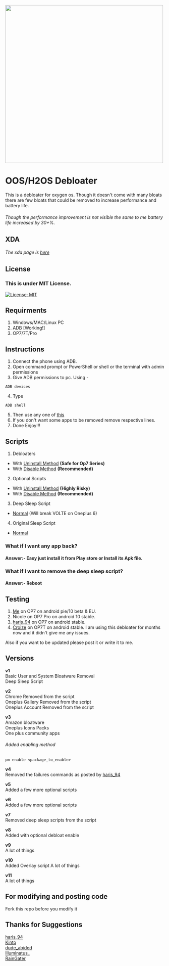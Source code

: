 <img src="https://github.com/DevilDipan/adbdebloater_opseries/blob/master/logo.jpg" width="500" /><br>
# OOS/H2OS Debloater
This is a debloater for oxygen os. Though it doesn't come with many bloats there are few bloats that could be removed to increase performance and battery life.

###### Though the performance improvement is not visible the same to me battery life increased by 30+%.

## XDA
###### The xda page is [here](https://forum.xda-developers.com/oneplus-7/how-to/debloat-oxygen-os-debloater-t4009133)

## License
### This is under MIT License.
[![License: MIT](https://img.shields.io/badge/License-MIT-yellow.svg)](https://github.com/DevilDipan/Wiki-Bot/blob/master/LICENSE)

## Requirments
1. Windows/MAC/Linux PC
2. ADB [Working!]
3. OP7/7T/Pro

## Instructions
1. Connect the phone using ADB.
2. Open command prompt or PowerShell or shell or the terminal with admin permissions
3. Give ADB permissions to pc. Using -
```shell
ADB devices
```
4. Type
```shell
ADB shell
```
5. Then use any one of [this](https://github.com/DevilDipan/adbdebloater_opseries/releases)
6. If you don't want some apps to be removed remove respective lines.
7. Done Enjoy!!!

## Scripts
1. Debloaters
* With [Uninstall Method](https://github.com/DevilDipan/adbdebloater_opseries/blob/master/debloater.txt) **(Safe for Op7 Series)**
* With [Disable Method](https://github.com/DevilDipan/adbdebloater_opseries/blob/master/debloater_enable.txt) **(Recommended)**
2. Optional Scripts
* With [Uninstall Method](https://github.com/DevilDipan/adbdebloater_opseries/blob/master/optional_debloats.txt) **(Highly Risky)**
* With [Disable Method](https://github.com/DevilDipan/adbdebloater_opseries/blob/master/optional_debloatsenable.txt) **(Recommended)**
3. Deep Sleep Script
* [Normal](https://github.com/DevilDipan/adbdebloater_opseries/blob/master/deepsleepscript.txt) (Will break VOLTE on Oneplus 6)
4. Original Sleep Script
* [Normal](https://github.com/DevilDipan/adbdebloater_opseries/blob/master/originalsleepscript.txt)
 
### What if I want any app back?
#### **Answer**:- Easy just install it from Play store or Install its Apk file.
 
### What if I want to remove the deep sleep script?
#### **Answer**:- Reboot

## Testing
1. [Me](https://forum.xda-developers.com/member.php?u=9670192) on OP7 on android pie/10 beta & EU.
2. Nicole on OP7 Pro on android 10 stable.
3. [haris_94](https://forum.xda-developers.com/member.php?u=9931329) on OP7 on android stable.
4. [Croize](https://forum.xda-developers.com/member.php?u=5758653) on OP7T on android stable.
I am using this debloater for months now and it didn't give me any issues. <br>

Also if you want to be updated please post it or write it to me.

## Versions
**v1** <br>
Basic User and System Bloatware Removal <br>
Deep Sleep Script <br>

**v2** <br>
Chrome Removed from the script <br>
Oneplus Gallery Removed from the script <br>
Oneplus Account Removed from the script <br>

**v3** <br>
Amazon bloatware <br>
Oneplus Icons Packs <br>
One plus community apps <br>

###### Added enabling method
```
pm enable <package_to_enable>
```
**v4** <br>
Removed the failures commands as posted by [haris_94](https://forum.xda-developers.com/member.php?u=9931329) <br>

**v5** <br>
Added a few more optional scripts <br>

**v6** <br>
Added a few more optional scripts <br>

**v7** <br>
Removed deep sleep scripts from the script <br>

**v8** <br>
Added with optional debloat enable <br>

**v9** <br>
A lot of things <br>

**v10** <br>
Added Overlay script
A lot of things <br>

**v11** <br>
A lot of things <br>

## For modifying and posting code
Fork this repo before you modify it

## Thanks for Suggestions<br>
[haris_94](https://forum.xda-developers.com/member.php?u=9931329)<br>
[Kinto](https://forum.xda-developers.com/member.php?u=1755710)<br>
[dude_abided](https://forum.xda-developers.com/member.php?u=10663973)<br>
[Illuminatus_](https://forum.xda-developers.com/member.php?u=4391705)<br>
[RainGater](https://forum.xda-developers.com/member.php?u=5379867)
